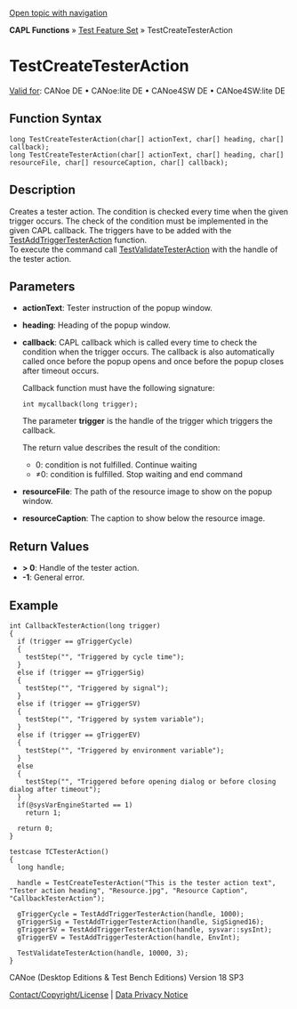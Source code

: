 [Open topic with navigation](../../../../../CANoeDEFamily.htm#Topics/CAPLFunctions/Test/Functions/CAPLfunctionTestCreateTesterAction.md)

**CAPL Functions** » [Test Feature Set](../CAPLfunctionsTFSOverview.md) » TestCreateTesterAction

# TestCreateTesterAction

[Valid for](../../../Shared/FeatureAvailability.md): CANoe DE • CANoe:lite DE • CANoe4SW DE • CANoe4SW:lite DE

## Function Syntax

```plaintext
long TestCreateTesterAction(char[] actionText, char[] heading, char[] callback);
long TestCreateTesterAction(char[] actionText, char[] heading, char[] resourceFile, char[] resourceCaption, char[] callback);
```

## Description

Creates a tester action. The condition is checked every time when the given trigger occurs. The check of the condition must be implemented in the given CAPL callback. The triggers have to be added with the [TestAddTriggerTesterAction](CAPLfunctionTestAddTriggerTesterAction.md) function.  
To execute the command call [TestValidateTesterAction](CAPLfunctionTestValidateTesterAction.md) with the handle of the tester action.

## Parameters

- **actionText**: Tester instruction of the popup window.
- **heading**: Heading of the popup window.
- **callback**: CAPL callback which is called every time to check the condition when the trigger occurs. The callback is also automatically called once before the popup opens and once before the popup closes after timeout occurs.

  Callback function must have the following signature:

  ```plaintext
  int mycallback(long trigger);
  ```

  The parameter **trigger** is the handle of the trigger which triggers the callback.

  The return value describes the result of the condition:

  - 0: condition is not fulfilled. Continue waiting
  - ≠0: condition is fulfilled. Stop waiting and end command

- **resourceFile**: The path of the resource image to show on the popup window.
- **resourceCaption**: The caption to show below the resource image.

## Return Values

- **> 0**: Handle of the tester action.
- **-1**: General error.

## Example

```plaintext
int CallbackTesterAction(long trigger)
{
  if (trigger == gTriggerCycle)
  {
    testStep("", "Triggered by cycle time");
  }
  else if (trigger == gTriggerSig)
  {
    testStep("", "Triggered by signal");
  }
  else if (trigger == gTriggerSV)
  {
    testStep("", "Triggered by system variable");
  }
  else if (trigger == gTriggerEV)
  {
    testStep("", "Triggered by environment variable");
  }
  else
  {
    testStep("", "Triggered before opening dialog or before closing dialog after timeout");
  }
  if(@sysVarEngineStarted == 1)
    return 1;

  return 0;
}

testcase TCTesterAction()
{
  long handle;

  handle = TestCreateTesterAction("This is the tester action text", "Tester action heading", "Resource.jpg", "Resource Caption", "CallbackTesterAction");

  gTriggerCycle = TestAddTriggerTesterAction(handle, 1000);
  gTriggerSig = TestAddTriggerTesterAction(handle, SigSigned16);
  gTriggerSV = TestAddTriggerTesterAction(handle, sysvar::sysInt);
  gTriggerEV = TestAddTriggerTesterAction(handle, EnvInt);

  TestValidateTesterAction(handle, 10000, 3);
}
```

CANoe (Desktop Editions & Test Bench Editions) Version 18 SP3

[Contact/Copyright/License](../../../Shared/ContactCopyrightLicense.md) | [Data Privacy Notice](https://www.vector.com/int/en/company/get-info/privacy-policy/)
